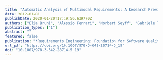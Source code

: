 ```yaml
---
title: "Automatic Analysis of Multimodal Requirements: A Research Preview"
date: 2012-01-01
publishDate: 2020-01-20T17:19:56.639770Z
authors: ["Elia Bruni", "Alessio Ferrari", "Norbert Seyff", "Gabriele Tolomei"]
publication_types: ["1"]
abstract: ""
featured: false
publication: "*Requirements Engineering: Foundation for Software Quality - 18th International Working Conference, REFSQ 2012, Essen, Germany, March 19-22, 2012. Proceedings*"
url_pdf: "https://doi.org/10.1007/978-3-642-28714-5_19"
doi: "10.1007/978-3-642-28714-5_19"
---
```


